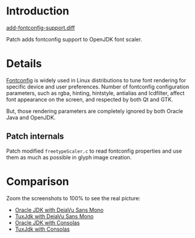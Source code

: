 # Introduction #

[add-fontconfig-support.diff](https://code.google.com/p/tuxjdk/source/browse/quilt-patches/add-fontconfig-support.diff)

Patch adds fontconfig support to OpenJDK font scaler.

# Details #

[Fontconfig](http://en.wikipedia.org/wiki/Fontconfig) is widely used in Linux distributions to tune font rendering for specific device and user preferences. Number of fontconfig configuration parameters, such as rgba, hinting, hintstyle, antialias and lcdfilter, affect font appearance on the screen, and respected by both Qt and GTK.

But, those rendering parameters are completely ignored by both Oracle Java and OpenJDK.

## Patch internals ##

Patch modified `freetypeScaler.c` to read fontconfig properties and use them as much as possible in glyph image creation.

# Comparison #
Zoom the screenshots to 100% to see the real picture:
  * [Oracle JDK with DejaVu Sans Mono](https://googledrive.com/host/0B68yuEpDuq6wMTBpazBSTnZKWnM/fontconfig/nb-80-96dpi-12pt-dejavu-oracle.png)
  * [TuxJdk with DejaVu Sans Mono](https://googledrive.com/host/0B68yuEpDuq6wMTBpazBSTnZKWnM/fontconfig/nb-80-96dpi-9pt-dejavu-tuxjdk.png)
  * [Oracle JDK with Consolas](https://googledrive.com/host/0B68yuEpDuq6wMTBpazBSTnZKWnM/fontconfig/nb-80-96dpi-12pt-consolas-oracle.png)
  * [TuxJdk with Consolas](https://googledrive.com/host/0B68yuEpDuq6wMTBpazBSTnZKWnM/fontconfig/nb-80-96dpi-9pt-consolas-tuxjdk.png)